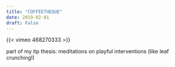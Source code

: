 ```yaml
---
title: "COFFEETHEQUE"
date: 2019-02-01
draft: False
---
```


{{< vimeo 468270333 >}}

part of my itp thesis: meditations on playful interventions (like leaf crunching!)
